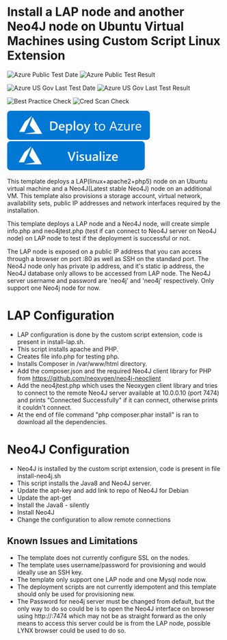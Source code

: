 # Install a LAP node and another Neo4J node on Ubuntu Virtual Machines using Custom Script Linux Extension

![Azure Public Test Date](https://azurequickstartsservice.blob.core.windows.net/badges/lap-neo4j-ubuntu/PublicLastTestDate.svg)
![Azure Public Test Result](https://azurequickstartsservice.blob.core.windows.net/badges/lap-neo4j-ubuntu/PublicDeployment.svg)

![Azure US Gov Last Test Date](https://azurequickstartsservice.blob.core.windows.net/badges/lap-neo4j-ubuntu/FairfaxLastTestDate.svg)
![Azure US Gov Last Test Result](https://azurequickstartsservice.blob.core.windows.net/badges/lap-neo4j-ubuntu/FairfaxDeployment.svg)

![Best Practice Check](https://azurequickstartsservice.blob.core.windows.net/badges/lap-neo4j-ubuntu/BestPracticeResult.svg)
![Cred Scan Check](https://azurequickstartsservice.blob.core.windows.net/badges/lap-neo4j-ubuntu/CredScanResult.svg)

[![Deploy To Azure](https://raw.githubusercontent.com/Azure/azure-quickstart-templates/master/1-CONTRIBUTION-GUIDE/images/deploytoazure.svg?sanitize=true)]("https://portal.azure.com/#create/Microsoft.Template/uri/https%3A%2F%2Fraw.githubusercontent.com%2FAzure%2Fazure-quickstart-templates%2Fmaster%2Flap-neo4j-ubuntu%2Fazuredeploy.json")
[![Visualize](https://raw.githubusercontent.com/Azure/azure-quickstart-templates/master/1-CONTRIBUTION-GUIDE/images/visualizebutton.svg?sanitize=true)]("http://armviz.io/#/?load=https%3A%2F%2Fraw.githubusercontent.com%2FAzure%2Fazure-quickstart-templates%2Fmaster%2Flap-neo4j-ubuntu%2Fazuredeploy.json")

This template deploys a LAP(linux+apache2+php5) node on an Ubuntu virtual
machine and a Neo4J(Latest stable Neo4J) node on an additional VM. This template
also provisions a storage account, virtual network, availability sets, public IP
addresses and network interfaces required by the installation.

This template deploys a LAP node and a Neo4J node, will create simple info.php
and neo4jtest.php (test if can connect to Neo4J server on Neo4J node) on LAP
node to test if the deployment is successful or not.

The LAP node is exposed on a public IP address that you can access through a
browser on port :80 as well as SSH on the standard port. The Neo4J node only has
private ip address, and it's static ip address, the Neo4J database only allows
to be accessed from LAP node. The Neo4J server username and password are 'neo4j'
and 'neo4j' respectively. Only support one Neo4j node for now.

# LAP Configuration

- LAP configuration is done by the custom script extension, code is present in
  install-lap.sh.
- This script installs apache and PHP.
- Creates file info.php for testing php.
- Installs Composer in /var/www/html directory.
- Add the composer.json and the required Neo4J client library for PHP from
  https://github.com/neoxygen/neo4j-neoclient
- Add the neo4jtest.php which uses the Neoxygen client library and tries to
  connect to the remote Neo4J server available at 10.0.0.10 (port 7474) and
  prints "Connected Successfully" if it can connect, otherwise prints it
  couldn't connect.
- At the end of file command "php composer.phar install" is ran to download all
  the dependencies.

# Neo4J Configuration

- Neo4J is installed by the custom script extension, code is present in file
  install-neo4j.sh
- This script installs the Java8 and Neo4J server.
- Update the apt-key and add link to repo of Neo4J for Debian
- Update the apt-get
- Install the Java8 - silently
- Install Neo4J
- Change the configuration to allow remote connections

## Known Issues and Limitations

- The template does not currently configure SSL on the nodes.
- The template uses username/password for provisioning and would ideally use an
  SSH key.
- The template only support one LAP node and one Mysql node now.
- The deployment scripts are not currently idempotent and this template should
  only be used for provisioning new.
- The Password for neo4j server must be changed from default, but the only way
  to do so could be is to open the Neo4J interface on browser using
  http://<serverip>:7474 which may not be as straight forward as the only means
  to access this server could be is from the LAP node, possible LYNX browser
  could be used to do so.
